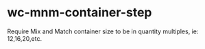 # wc-mnm-container-step
Require Mix and Match container size to be in quantity multiples, ie: 12,16,20,etc. 
